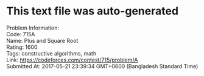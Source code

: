 # This text file was auto-generated  
  
Problem Information:  
Code: 715A  
Name: Plus and Square Root  
Rating: 1600  
Tags: constructive algorithms, math  
Link: https://codeforces.com/contest/715/problem/A  
Submitted At: 2017-05-21 23:39:34 GMT+0600 (Bangladesh Standard Time)  
